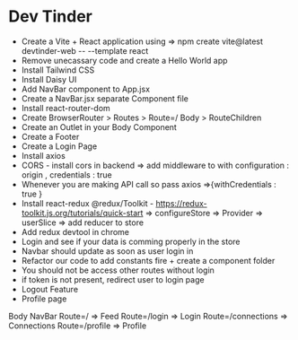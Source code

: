 # Dev Tinder

- Create a Vite + React application using => npm create vite@latest devtinder-web -- --template react
- Remove unecassary code and create a Hello World app
- Install Tailwind CSS
- Install Daisy UI
- Add NavBar component to App.jsx
- Create a NavBar.jsx separate Component file
- Install react-router-dom
- Create BrowserRouter > Routes > Route=/ Body > RouteChildren
- Create an Outlet in your Body Component
- Create a Footer
- Create a Login Page
- Install axios
- CORS - install cors in backend => add middleware to with configuration : origin , credentials : true
- Whenever you are making API call so pass axios =>{withCredentials : true }
- Install react-redux @redux/Toolkit - https://redux-toolkit.js.org/tutorials/quick-start 
=> configureStore => Provider => userSlice => add reducer to store
- Add redux devtool in chrome
- Login and see if your data is comming properly in the store
- Navbar should update as soon as user login in
- Refactor our code to add constants fire + create a component folder
- You should not be access other routes without login
- if token is not present, redirect user to login page
- Logout Feature
- Profile page



Body 
    NavBar
    Route=/  => Feed
    Route=/login  => Login
    Route=/connections  => Connections
    Route=/profile  => Profile